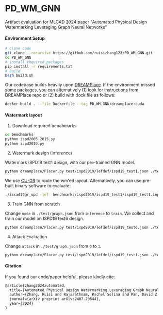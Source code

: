# PD_WM_GNN

Artifact evaluation for MLCAD 2024 paper "Automated Physical Design Watermarking Leveraging Graph Neural Networks"


#### Environment Setup

```bash 
# clone code
git clone --recursive https://github.com/ruisizhang123/PD_WM_GNN.git
cd PD_WM_GNN
# install required packages
pip install -r requirements.txt
# build
bash build.sh
```

Our codebase builds heavily upon [DREAMPlace](https://github.com/limbo018/DREAMPlace). If the environment missed some packages, you can alternatively (1) look for instructions from DREAMPlace repo or (2) build with dock file as follows:

```bash
docker build . --file Dockerfile --tag PD_WM_GNN/dreamplace:cuda
```

#### Watermark layout

1. Download required benchmarks

```bash
cd benchmarks
python ispd2005_2015.py
python ispd2019.py
```

2. Watermark design (Inference)

Watermark ISPD19 test1 design, with our pre-trained GNN model.

```bash
python dreamplace/Placer.py test/ispd2019/lefdef/ispd19_test1.json ./test/graph.json 
```

We use [CU-GR](https://github.com/cuhk-eda/cu-gr) to route the wm'ed layout. Alternatively, you can use pre-built binary software to evaluate: 

```bash
./iccad19gr_upd -lef  benchmarks/ispd2019/ispd19_test1/ispd19_test1.input.lef -def  results/ispd19_test1.input/ispd19_test1.input.500.def -output result.solution.guide -threads 8  >> results/ispd19_test1.input/ispd19_test1/log.txt
```
 
3. Train GNN from scratch

Change `mode` in `./test/graph.json` from `inference` to `train`. We collect and train our model on ISPD19 test6 design.

```bash
python dreamplace/Placer.py test/ispd2019/lefdef/ispd19_test6.json ./test/graph.json 
```

4. Attack Evaluation

Change `attack` in `./test/graph.json` from `0` to `1`. 

```bash
python dreamplace/Placer.py test/ispd2019/lefdef/ispd19_test1.json ./test/graph.json 
```

#### Citation

If you found our code/paper helpful, please kindly cite:

```latex 
@article{zhang2024automated,
  title={Automated Physical Design Watermarking Leveraging Graph Neural Networks},
  author={Zhang, Ruisi and Rajarathnam, Rachel Selina and Pan, David Z and Koushanfar, Farinaz},
  journal={arXiv preprint arXiv:2407.20544},
  year={2024}
}
```